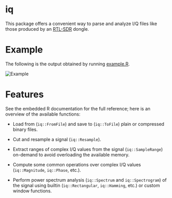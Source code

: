 iq
==

This package offers a convenient way to parse and analyze I/Q files like those
produced by an [RTL-SDR][rtl-sdr-home] dongle.

Example
=======

The following is the output obtained by running [example.R](example/example.R).

![Example](http://i.imgur.com/mpL7F4J.png)

Features
========

See the embedded R documentation for the full reference; here is an overview of
the available functions:

 * Load from (`iq::FromFile`) and save to (`iq::ToFile`) plain or compressed
   binary files.

 * Cut and resample a signal (`iq::Resample`).

 * Extract ranges of complex I/Q values from the signal (`iq::SampleRange`)
   on-demand to avoid overloading the available memory.

 * Compute some common operations over complex I/Q values (`iq::Magnitude`,
   `iq::Phase`, etc.).

 * Perform power spectrum analysis (`iq::Spectrum` and `iq::Spectrogram`) of the
   signal using builtin (`iq::Rectangular`, `iq::Hamming`, etc.) or custom
   window functions.

[rtl-sdr-home]: http://www.rtl-sdr.com/
